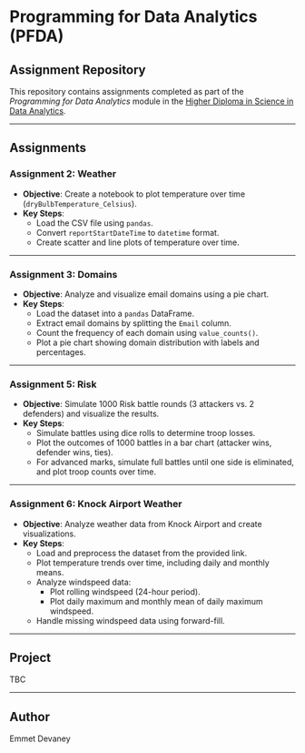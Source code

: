 # Programming for Data Analytics (PFDA)

## Assignment Repository

This repository contains assignments completed as part of the *Programming for Data Analytics* module in the [Higher Diploma in Science in Data Analytics](https://www.atu.ie/courses/higher-diploma-in-science-data-analytics).

---

## Assignments

### **Assignment 2: Weather**
- **Objective**: Create a notebook to plot temperature over time (`dryBulbTemperature_Celsius`).
- **Key Steps**:
  - Load the CSV file using `pandas`.
  - Convert `reportStartDateTime` to `datetime` format.
  - Create scatter and line plots of temperature over time.

---

### **Assignment 3: Domains**
- **Objective**: Analyze and visualize email domains using a pie chart.
- **Key Steps**:
  - Load the dataset into a `pandas` DataFrame.
  - Extract email domains by splitting the `Email` column.
  - Count the frequency of each domain using `value_counts()`.
  - Plot a pie chart showing domain distribution with labels and percentages.

---

### **Assignment 5: Risk**
- **Objective**: Simulate 1000 Risk battle rounds (3 attackers vs. 2 defenders) and visualize the results.
- **Key Steps**:
  - Simulate battles using dice rolls to determine troop losses.
  - Plot the outcomes of 1000 battles in a bar chart (attacker wins, defender wins, ties).
  - For advanced marks, simulate full battles until one side is eliminated, and plot troop counts over time.

---

### **Assignment 6: Knock Airport Weather**
- **Objective**: Analyze weather data from Knock Airport and create visualizations.
- **Key Steps**:
  - Load and preprocess the dataset from the provided link.
  - Plot temperature trends over time, including daily and monthly means.
  - Analyze windspeed data:
    - Plot rolling windspeed (24-hour period).
    - Plot daily maximum and monthly mean of daily maximum windspeed.
  - Handle missing windspeed data using forward-fill.

---

## Project
TBC

---

## Author
Emmet Devaney
